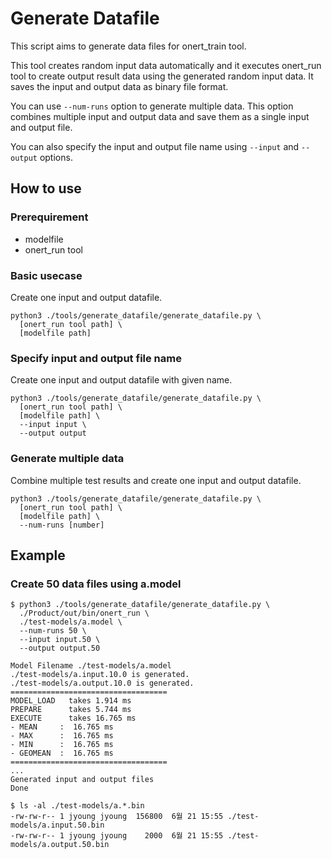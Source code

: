 # Generate Datafile

This script aims to generate data files for onert_train tool.

This tool creates random input data automatically and it executes
onert_run tool to create output result data using the generated random input data.
It saves the input and output data as binary file format.

You can use `--num-runs` option to generate multiple data. This option combines
multiple input and output data and save them as a single input and output file.

You can also specify the input and output file name using `--input` and `--output`
options.

## How to use

### Prerequirement

- modelfile
- onert_run tool

### Basic usecase

Create one input and output datafile.

```
python3 ./tools/generate_datafile/generate_datafile.py \
  [onert_run tool path] \
  [modelfile path]
```

### Specify input and output file name

Create one input and output datafile with given name.

```
python3 ./tools/generate_datafile/generate_datafile.py \
  [onert_run tool path] \
  [modelfile path] \
  --input input \
  --output output
```

### Generate multiple data

Combine multiple test results and create one input and output datafile.

```
python3 ./tools/generate_datafile/generate_datafile.py \
  [onert_run tool path] \
  [modelfile path] \
  --num-runs [number]
```

## Example

### Create 50 data files using a.model

```
$ python3 ./tools/generate_datafile/generate_datafile.py \
  ./Product/out/bin/onert_run \
  ./test-models/a.model \
  --num-runs 50 \
  --input input.50 \
  --output output.50

Model Filename ./test-models/a.model
./test-models/a.input.10.0 is generated.
./test-models/a.output.10.0 is generated.
===================================
MODEL_LOAD   takes 1.914 ms
PREPARE      takes 5.744 ms
EXECUTE      takes 16.765 ms
- MEAN     :  16.765 ms
- MAX      :  16.765 ms
- MIN      :  16.765 ms
- GEOMEAN  :  16.765 ms
===================================
...
Generated input and output files
Done

$ ls -al ./test-models/a.*.bin
-rw-rw-r-- 1 jyoung jyoung  156800  6월 21 15:55 ./test-models/a.input.50.bin
-rw-rw-r-- 1 jyoung jyoung    2000  6월 21 15:55 ./test-models/a.output.50.bin
```
